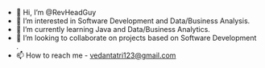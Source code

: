 - 👋 Hi, I’m @RevHeadGuy
- 👀 I’m interested in Software Development and Data/Business Analysis.
- 🌱 I’m currently learning Java and Data/Business Analytics.
- 💞️ I’m looking to collaborate on projects based on Software Development .
- 📫 How to reach me - vedantatri123@gmail.com

<!---
RevHeadGuy/RevHeadGuy is a ✨ special ✨ repository because its `README.md` (this file) appears on your GitHub profile.
You can click the Preview link to take a look at your changes.
--->
